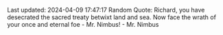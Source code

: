 Last updated: 2024-04-09 17:47:17
Random Quote: Richard, you have desecrated the sacred treaty betwixt land and sea. Now face the wrath of your once and eternal foe - Mr. Nimbus! - Mr. Nimbus